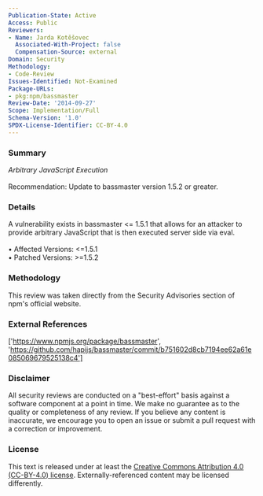 ```yaml
---
Publication-State: Active
Access: Public
Reviewers:
- Name: Jarda Kotěšovec
  Associated-With-Project: false
  Compensation-Source: external
Domain: Security
Methodology:
- Code-Review
Issues-Identified: Not-Examined
Package-URLs:
- pkg:npm/bassmaster
Review-Date: '2014-09-27'
Scope: Implementation/Full
Schema-Version: '1.0'
SPDX-License-Identifier: CC-BY-4.0
---
```

### Summary
*Arbitrary JavaScript Execution*<br><br>Recommendation: Update to bassmaster version 1.5.2 or greater.
### Details
A vulnerability exists in bassmaster <= 1.5.1 that allows for an attacker to provide arbitrary JavaScript that is then executed server side via eval.
<br><br>• Affected Versions: <=1.5.1
<br>• Patched Versions: >=1.5.2
### Methodology
This review was taken directly from the Security Advisories section of npm's official website.
### External References
['https://www.npmjs.org/package/bassmaster', 'https://github.com/hapijs/bassmaster/commit/b751602d8cb7194ee62a61e085069679525138c4']
### Disclaimer
All security reviews are conducted on a "best-effort" basis against a software component at a point in time. We make no guarantee as to the quality or completeness of any review. If you believe any content is inaccurate, we encourage you to open an issue or submit a pull request with a correction or improvement.
### License
This text is released under at least the [Creative Commons Attribution 4.0 (CC-BY-4.0) license](https://creativecommons.org/licenses/by/4.0/legalcode.txt). Externally-referenced content may be licensed differently.

